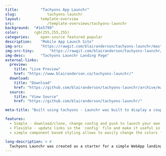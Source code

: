 ```yaml
---
title:			"Tachyons App Launchr"
slug:			   tachyons-launchr
layout:			template-overview
src:			   /template-overviews/tachyons-launchr
background:  "#1e5799"
color:       rgb(255,255,255)
categories:		open-source featured popular
description:	"Mobile App Launch Site"
img-src:		"https://rawgit.com/blairanderson/tachyons-launchr/master/screenshot.png"
img-src-tiny:		"https://rawgit.com/blairanderson/tachyons-launchr/master/screenshot-tiny.png"
img-desc:		"Tachyons Launchr Landing Page"
external-links:
  preview:
    title: "Live Preview"
    href: "https://www.blairanderson.co/tachyons-launchr/"
  download:
    title: "Download"
    href: "https://github.com/blairanderson/tachyons-launchr/archive/master.zip"
  source:
    title: "View Source"
    href: "https://github.com/blairanderson/tachyons-launchr/"

meta-title: "Built using tachyons - Launchr was built to display a couple iphone screenshots and offer a download link in a single page. "

features:
  - Simple - download/clone, change config and push to launch your own landing page.
  - Flexible - update links in the `config` file and make it useful in 5-minutes.
  - simple component based styling allows to easily change the colors for each panel and header gradient.

long-description: > #
  Tachyons Launchr was created as a starter for a simple WebApp landing page. You can easily add screenshots and change the title and links to your app store and get a useful landing page.
---
```

